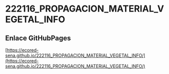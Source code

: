 # **222116_PROPAGACION_MATERIAL_VEGETAL_INFO**

## **Enlace GitHubPages**

[https://ecored-sena.github.io/222116_PROPAGACION_MATERIAL_VEGETAL_INFO/](https://ecored-sena.github.io/222116_PROPAGACION_MATERIAL_VEGETAL_INFO/)

#
